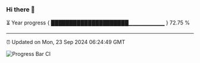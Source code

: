 ### Hi there 👋

⏳ Year progress { █████████████████████▁▁▁▁▁▁▁▁▁ } 72.75 %

---

⏰ Updated on Mon, 23 Sep 2024 06:24:49 GMT

![Progress Bar CI](https://github.com/liununu/liununu/workflows/Progress%20Bar%20CI/badge.svg)
